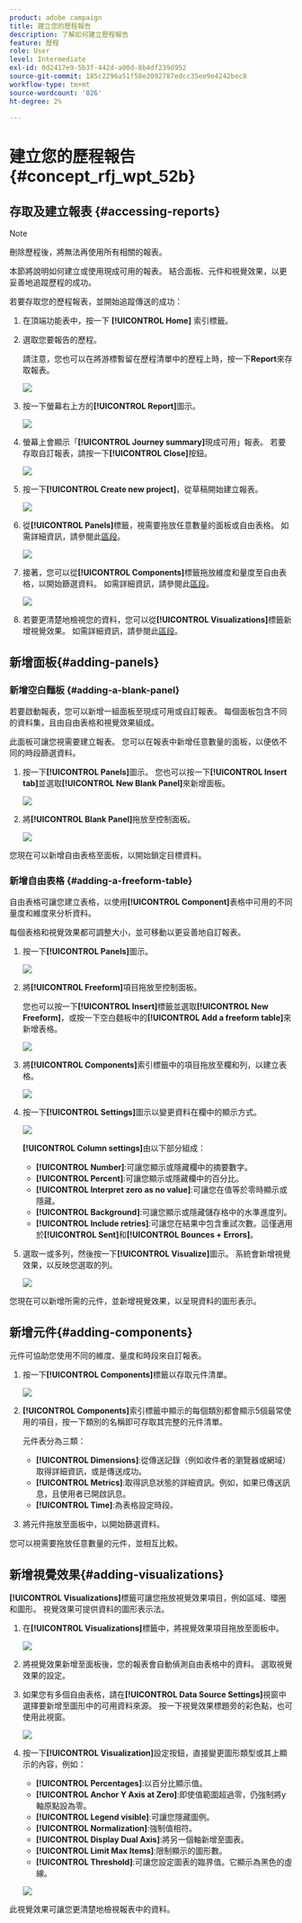 ```yaml
---
product: adobe campaign
title: 建立您的歷程報告
description: 了解如何建立歷程報告
feature: 歷程
role: User
level: Intermediate
exl-id: 0d2417e9-5b3f-442d-a00d-8b4df239d952
source-git-commit: 185c2296a51f58e2092787edcc35ee9e4242bec8
workflow-type: tm+mt
source-wordcount: '826'
ht-degree: 2%

---
```


# 建立您的歷程報告 {#concept_rfj_wpt_52b}

## 存取及建立報表 {#accessing-reports}

>[!NOTE]
>
>刪除歷程後，將無法再使用所有相關的報表。

本節將說明如何建立或使用現成可用的報表。 結合面板、元件和視覺效果，以更妥善地追蹤歷程的成功。

若要存取您的歷程報表，並開始追蹤傳送的成功：

1. 在頂端功能表中，按一下 **[!UICONTROL Home]** 索引標籤。

1. 選取您要報告的歷程。

   請注意，您也可以在將游標暫留在歷程清單中的歷程上時，按一下&#x200B;**Report**&#x200B;來存取報表。

   ![](../assets/dynamic_report_journey.png)

1. 按一下螢幕右上方的&#x200B;**[!UICONTROL Report]**&#x200B;圖示。

   ![](../assets/dynamic_report_journey_2.png)

1. 螢幕上會顯示「**[!UICONTROL Journey summary]**&#x200B;現成可用」報表。 若要存取自訂報表，請按一下&#x200B;**[!UICONTROL Close]**&#x200B;按鈕。

   ![](../assets/dynamic_report_journey_12.png)

1. 按一下&#x200B;**[!UICONTROL Create new project]**，從草稿開始建立報表。

   ![](../assets/dynamic_report_journey_3.png)

1. 從&#x200B;**[!UICONTROL Panels]**&#x200B;標籤，視需要拖放任意數量的面板或自由表格。 如需詳細資訊，請參閱此[區段](#adding-panels)。

   ![](../assets/dynamic_report_journey_4.png)

1. 接著，您可以從&#x200B;**[!UICONTROL Components]**&#x200B;標籤拖放維度和量度至自由表格，以開始篩選資料。 如需詳細資訊，請參閱此[區段](#adding-components)。

   ![](../assets/dynamic_report_journey_5.png)

1. 若要更清楚地檢視您的資料，您可以從&#x200B;**[!UICONTROL Visualizations]**&#x200B;標籤新增視覺效果。 如需詳細資訊，請參閱此[區段](#adding-visualizations)。

## 新增面板{#adding-panels}

### 新增空白麵板 {#adding-a-blank-panel}

若要啟動報表，您可以新增一組面板至現成可用或自訂報表。 每個面板包含不同的資料集，且由自由表格和視覺效果組成。

此面板可讓您視需要建立報表。 您可以在報表中新增任意數量的面板，以便依不同的時段篩選資料。

1. 按一下&#x200B;**[!UICONTROL Panels]**&#x200B;圖示。 您也可以按一下&#x200B;**[!UICONTROL Insert tab]**&#x200B;並選取&#x200B;**[!UICONTROL New Blank Panel]**&#x200B;來新增面板。

   ![](../assets/dynamic_report_panel_1.png)

1. 將&#x200B;**[!UICONTROL Blank Panel]**&#x200B;拖放至控制面板。

   ![](../assets/dynamic_report_panel.png)

您現在可以新增自由表格至面板，以開始鎖定目標資料。

### 新增自由表格 {#adding-a-freeform-table}

自由表格可讓您建立表格，以使用&#x200B;**[!UICONTROL Component]**&#x200B;表格中可用的不同量度和維度來分析資料。

每個表格和視覺效果都可調整大小，並可移動以更妥善地自訂報表。

1. 按一下&#x200B;**[!UICONTROL Panels]**&#x200B;圖示。

   ![](../assets/dynamic_report_panel_1.png)

1. 將&#x200B;**[!UICONTROL Freeform]**&#x200B;項目拖放至控制面板。

   您也可以按一下&#x200B;**[!UICONTROL Insert]**&#x200B;標籤並選取&#x200B;**[!UICONTROL New Freeform]**，或按一下空白麵板中的&#x200B;**[!UICONTROL Add a freeform table]**&#x200B;來新增表格。

   ![](../assets/dynamic_report_panel_2.png)

1. 將&#x200B;**[!UICONTROL Components]**&#x200B;索引標籤中的項目拖放至欄和列，以建立表格。

   ![](../assets/dynamic_report_freeform_3.png)

1. 按一下&#x200B;**[!UICONTROL Settings]**&#x200B;圖示以變更資料在欄中的顯示方式。

   ![](../assets/dynamic_report_freeform_4.png)

   **[!UICONTROL Column settings]**&#x200B;由以下部分組成：

   * **[!UICONTROL Number]**:可讓您顯示或隱藏欄中的摘要數字。
   * **[!UICONTROL Percent]**:可讓您顯示或隱藏欄中的百分比。
   * **[!UICONTROL Interpret zero as no value]**:可讓您在值等於零時顯示或隱藏。
   * **[!UICONTROL Background]**:可讓您顯示或隱藏儲存格中的水準進度列。
   * **[!UICONTROL Include retries]**:可讓您在結果中包含重試次數。這僅適用於&#x200B;**[!UICONTROL Sent]**&#x200B;和&#x200B;**[!UICONTROL Bounces + Errors]**。

1. 選取一或多列，然後按一下&#x200B;**[!UICONTROL Visualize]**&#x200B;圖示。 系統會新增視覺效果，以反映您選取的列。

   ![](../assets/dynamic_report_freeform_5.png)

您現在可以新增所需的元件，並新增視覺效果，以呈現資料的圖形表示。

## 新增元件{#adding-components}

元件可協助您使用不同的維度、量度和時段來自訂報表。

1. 按一下&#x200B;**[!UICONTROL Components]**&#x200B;標籤以存取元件清單。

   ![](../assets/dynamic_report_components.png)

1. **[!UICONTROL Components]**&#x200B;索引標籤中顯示的每個類別都會顯示5個最常使用的項目，按一下類別的名稱即可存取其完整的元件清單。

   元件表分為三類：

   * **[!UICONTROL Dimensions]**:從傳送記錄（例如收件者的瀏覽器或網域）取得詳細資訊，或是傳送成功。
   * **[!UICONTROL Metrics]**:取得訊息狀態的詳細資訊。例如，如果已傳送訊息，且使用者已開啟訊息。
   * **[!UICONTROL Time]**:為表格設定時段。

1. 將元件拖放至面板中，以開始篩選資料。

您可以視需要拖放任意數量的元件，並相互比較。

## 新增視覺效果{#adding-visualizations}

**[!UICONTROL Visualizations]**&#x200B;標籤可讓您拖放視覺效果項目，例如區域、環圈和圖形。 視覺效果可提供資料的圖形表示法。

1. 在&#x200B;**[!UICONTROL Visualizations]**&#x200B;標籤中，將視覺效果項目拖放至面板中。

   ![](../assets/dynamic_report_visualization_1.png)

1. 將視覺效果新增至面板後，您的報表會自動偵測自由表格中的資料。 選取視覺效果的設定。
1. 如果您有多個自由表格，請在&#x200B;**[!UICONTROL Data Source Settings]**&#x200B;視窗中選擇要新增至圖形中的可用資料來源。 按一下視覺效果標題旁的彩色點，也可使用此視窗。

   ![](../assets/dynamic_report_visualization_2.png)

1. 按一下&#x200B;**[!UICONTROL Visualization]**&#x200B;設定按鈕，直接變更圖形類型或其上顯示的內容，例如：

   * **[!UICONTROL Percentages]**:以百分比顯示值。
   * **[!UICONTROL Anchor Y Axis at Zero]**:即使值範圍超過零，仍強制將y軸原點設為零。
   * **[!UICONTROL Legend visible]**:可讓您隱藏圖例。
   * **[!UICONTROL Normalization]**:強制值相符。
   * **[!UICONTROL Display Dual Axis]**:將另一個軸新增至圖表。
   * **[!UICONTROL Limit Max Items]**:限制顯示的圖形數。
   * **[!UICONTROL Threshold]**:可讓您設定圖表的臨界值。它顯示為黑色的虛線。

   ![](../assets/dynamic_report_visualization_3.png)

此視覺效果可讓您更清楚地檢視報表中的資料。
